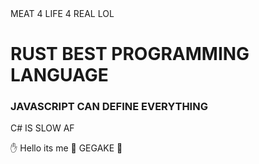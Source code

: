 <body>
MEAT 4 LIFE 4 REAL LOL
 
 <h1> RUST BEST PROGRAMMING LANGUAGE </h1>
 <h3> JAVASCRIPT CAN DEFINE EVERYTHING </h3>
 <p> C# IS SLOW AF </p>
</body>

✋ Hello its me
 🌮 GEGAKE 🌮
 
 

